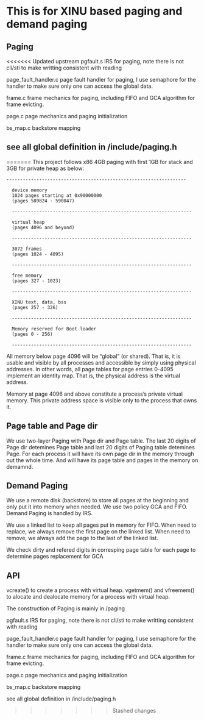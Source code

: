 # This is for XINU based paging and demand paging

## Paging

<<<<<<< Updated upstream
pgfault.s IRS for paging, note there is not cli/sti to make writting consistent with reading

page_fault_handler.c page fault handler for paging, I use semaphore for the handler to make sure only one can access the global data.

frame.c frame mechanics for paging, including FIFO and GCA algorithm for frame evicting.

page.c page mechanics and paging initialization 

bs_map.c backstore mapping 

## see all global definition in /include/paging.h
=======
This project follows x86 4GB paging with first 1GB for stack and 3GB for private heap as below:

    ------------------------------------------------------------------

      device memory
      1024 pages starting at 0x90000000
      (pages 589824 - 590847)

      ------------------------------------------------------------------

      virtual heap
      (pages 4096 and beyond)

      ------------------------------------------------------------------

      3072 frames
      (pages 1024 - 4095)

      ------------------------------------------------------------------

      free memory
      (pages 327 - 1023)

      ------------------------------------------------------------------

      XINU text, data, bss
      (pages 257 - 326)

      ------------------------------------------------------------------

      Memory reserved for Boot loader
      (pages 0 - 256)

      ------------------------------------------------------------------


All memory below page 4096 will be “global” (or shared). That is, it is usable and visible by all processes and accessible by simply using physical addresses. In other words, all page tables for page entries 0-4095 implement an identity map. That is, the physical address is the virtual address.

Memory at page 4096 and above constitute a process’s private virtual memory. This private address space is visible only to the process that owns it.

## Page table and Page dir

We use two-layer Paging with Page dir and Page table. The last 20 digits of Page dir detemines Page table and last 20 digits of Paging table detemines Page. For each process it will have its own page dir in the memory through out the whole time. And will have its page table and pages in the memory on demamnd.

## Demand Paging

We use a remote disk (backstore) to store all pages at the beginning and only put it into memory when needed. We use two policy GCA and FIFO. Demand Paging is handled by IRS. 

We use a linked list to keep all pages put in memory for FIFO. When need to replace, we always remove the first page on the linked list. When need to remove, we always add the page to the last of the linked list.

We check dirty and refered digits in corresping page table for each page to determine pages replacement for GCA


## API 

vcreate() to create a process with virtual heap. vgetmem() and vfreemem() to alocate and dealocate memory for a process with virtual heap.

The construction of Paging is mainly in /paging

pgfault.s IRS for paging, note there is not cli/sti to make writting consistent with reading

page_fault_handler.c page fault handler for paging, I use semaphore for the handler to make sure only one can access the global data.

frame.c frame mechanics for paging, including FIFO and GCA algorithm for frame evicting.

page.c page mechanics and paging initialization 

bs_map.c backstore mapping 

see all global definition in /include/paging.h
>>>>>>> Stashed changes
